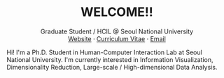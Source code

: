 
<p align="center">
  <h1 align="center">WELCOME!!</h1>
  <p align="center">
    Graduate Student / HCIL @ Seoul National University 
    <br />
    <a href="https://hyeonjeon.com/">Website</a>
    ·
    <a href="https://hyeonword.com/cv/cv.pdf">Curriculum Vitae</a>
    ·
    <a href="mailto: hj@hcil.snu.ac.kr">Email</a>
  </p>
</p>


Hi! I'm a Ph.D. Student in Human-Computer Interaction Lab at Seoul National University. I'm currently interested in Information Visualization, Dimensionality Reduction, Large-scale / High-dimensional Data Analysis.
